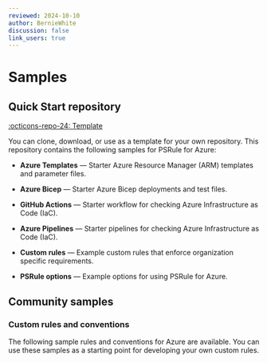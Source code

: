 ```yaml
---
reviewed: 2024-10-10
author: BernieWhite
discussion: false
link_users: true
---
```


# Samples

## Quick Start repository

[:octicons-repo-24: Template][1]

You can clone, download, or use as a template for your own repository.
This repository contains the following samples for PSRule for Azure:

- **Azure Templates** &mdash; Starter Azure Resource Manager (ARM) templates and parameter files.
- **Azure Bicep** &mdash; Starter Azure Bicep deployments and test files.
- **GitHub Actions** &mdash; Starter workflow for checking Azure Infrastructure as Code (IaC).
- **Azure Pipelines** &mdash; Starter pipelines for checking Azure Infrastructure as Code (IaC).
- **Custom rules** &mdash; Example custom rules that enforce organization specific requirements.
- **PSRule options** &mdash; Example options for using PSRule for Azure.

  [1]: https://aka.ms/ps-rule-azure-quickstart

## Community samples

### Custom rules and conventions

The following sample rules and conventions for Azure are available.
You can use these samples as a starting point for developing your own custom rules.

<!-- samples:rules -->
